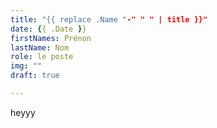 ```yaml
---
title: "{{ replace .Name "-" " " | title }}"
date: {{ .Date }}
firstNames: Prénon
lastName: Nom
role: le poste
img: ""
draft: true

---
```

heyyy
